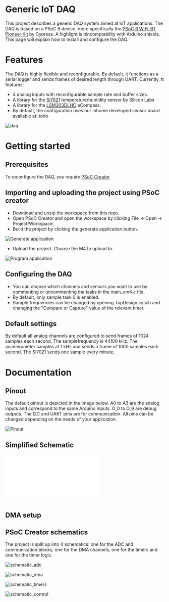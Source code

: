 # Generic IoT DAQ

This project describes a generic DAQ system aimed at IoT applications. The DAQ is based on a PSoC 6 device, more specifically the [PSoC 6 WiFi-BT Pioneer Kit](https://www.cypress.com/documentation/development-kitsboards/psoc-6-wifi-bt-pioneer-kit-cy8ckit-062-wifi-bt) by Cypress. A highlight is pincomptability with Arduino shields. This page will explain how to install and configure the DAQ.

# Features
The DAQ is highly flexible and reconfigurable. By default, it functions as a serial logger and sends frames of desired length through UART. Currently, tt features:
* 4 analog inputs with reconfigurable sample rate and buffer sizes.
* A library for the [Si7021](https://www.silabs.com/documents/public/data-sheets/Si7021-A20.pdf) temperature/humidity sensor by Silicon Labs
* A library for the [LSM303DLHC](https://www.st.com/resource/en/datasheet/lsm303dlhc.pdf) eCompass.
* By default, the configuration uses our inhome developed sensor board available at: todo

![daq](/Images/daq.png)

# Getting started
## Prerequisites
To reconfigure the DAQ, you require [PSoC Creator](https://www.cypress.com/products/psoc-creator-integrated-design-environment-ide)
## Importing and uploading the project using PSoC creator
* Download and unzip the workspace from this repo.
* Open PSoC Creator and open the workspace by clicking File -> Open -> Project/Workspace. 
* Build the project by clicking the generate application button.

![Generate application](/Images/generate_application.png)

* Upload the project. Choose the M4 to upload to.

![Program application](/Images/program.png)

## Configuring the DAQ 
* You can choose which channels and sensors you want to use by commenting or uncommenting the tasks in the main_cm4.c file.
* By default, only sample task 0 is enabled.
* Sample frequencies can be changed by opening TopDesign.cysch and changing the "Compare or Capture" value of the relevant timer.

## Default settings
By default all analog channels are configured to send frames of 1024 samples each second. The samplefrequency is 44100 kHz. The accelerometer samples at 1 kHz and sends a frame of 1000 samples each second. The Si7021 sends one sample every minute.

# Documentation

## Pinout
The default pinout is depicted in the image below. A0 to A3 are the analog inputs and correspond to the same Arduino inputs. O_0 to O_9 are debug outputs. The I2C and UART pins are for communication. All pins can be changed depending on the needs of your application. 

![Pinout](/Images/pinout.png)

## Simplified Schematic

![simplified_schematic](/Images/genericdaqschematic.pdf)

## DMA setup

## PSoC Creator schematics
The project is split up into 4 schematics: one for the ADC and communication blocks, one for the DMA channels, one for the timers and one for the timer logic.

![schematic_adc](/Images/schematic_adc.png)

![schematic_dma](/Images/schematic_dma.png)

![schematic_timers](/Images/schematic_timers.png)

![schematic_control](/Images/schematic_control_timers.png)





